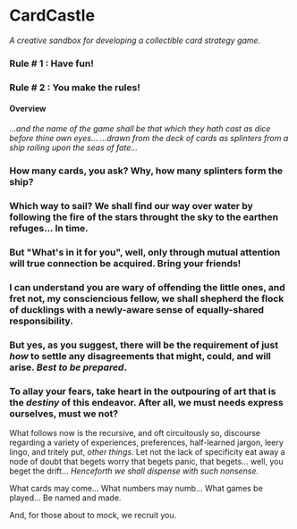 # CardCastle
_A creative sandbox for developing a collectible card strategy game._

### Rule # 1 : Have fun!
### Rule # 2 : You make the rules!

#### Overview
_...and the name of the game shall be that which they hath cast as dice before thine own eyes..._
_...drawn from the deck of cards as splinters from a ship roiling upon the seas of fate..._

### How many cards, you ask? Why, how many splinters form the ship?

### Which way to sail? We shall find our way over water by following the fire of the stars throught the sky to the earthen refuges... In time.

### But "What's in it for you", well, only through mutual attention will true connection be acquired. Bring your friends!

### I can understand you are wary of offending the little ones, and fret not, my consciencious fellow, we shall shepherd the flock of ducklings with a newly-aware sense of equally-shared responsibility.

### But yes, as you suggest, there will be the requirement of just _how_ to settle any disagreements that might, could, and will arise. _Best to be prepared_.

### To allay your fears, take heart in the outpouring of art that is the _destiny_ of this endeavor. After all, we must needs express ourselves, must we not?

What follows now is the recursive, and oft circuitously so, discourse regarding a variety of experiences, preferences, half-learned jargon, leery lingo, and tritely put, _other things_. 
Let not the lack of specificity eat away a node of doubt that begets worry that begets panic, that begets... well, you beget the drift... 
_Henceforth we shall dispense with such nonsense._

What cards may come...
What numbers may numb...
What games be played...
Be named and made.


And, for those about to mock, we recruit you.

